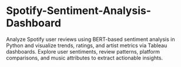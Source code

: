 # Spotify-Sentiment-Analysis-Dashboard
Analyze Spotify user reviews using BERT-based sentiment analysis in Python and visualize trends, ratings, and artist metrics via Tableau dashboards. Explore user sentiments, review patterns, platform comparisons, and music attributes to extract actionable insights.
